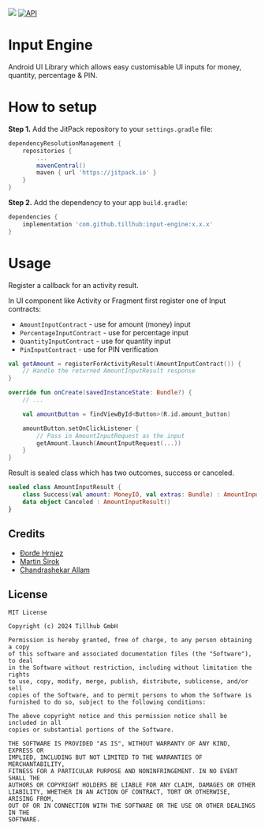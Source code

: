 
[![](https://jitpack.io/v/tillhub/input-engine.svg)](https://jitpack.io/#tillhub/input-engine)
[![API](https://img.shields.io/badge/API-24%2B-green.svg?style=flat)](https://android-arsenal.com/api?level-11) 
# Input Engine

Android UI Library which allows easy customisable UI inputs for money, quantity, percentage & PIN.
# How to setup

**Step 1.** Add the JitPack repository to your `settings.gradle` file:

```groovy
dependencyResolutionManagement {
    repositories {
        ...
        mavenCentral()
        maven { url 'https://jitpack.io' }
    }
}
```

**Step 2.** Add the dependency to your app `build.gradle`:
```groovy
dependencies {
    implementation 'com.github.tillhub:input-engine:x.x.x'
}
```
# Usage

Register a callback for an activity result.

In UI component like Activity or Fragment first register one of Input contracts:
* `AmountInputContract` - use for amount (money) input
* `PercentageInputContract` - use for percentage input
* `QuantityInputContract` - use for quantity input
* `PinInputContract` - use for PIN verification

```kotlin
val getAmount = registerForActivityResult(AmountInputContract()) {
    // Handle the returned AmountInputResult response
}

override fun onCreate(savedInstanceState: Bundle?) {
    // ...

    val amountButton = findViewById<Button>(R.id.amount_button)

    amountButton.setOnClickListener {
        // Pass in AmountInputRequest as the input
        getAmount.launch(AmountInputRequest(...))
    }
}
```
Result is sealed class which has two outcomes, success or canceled.

```kotlin
sealed class AmountInputResult {
    class Success(val amount: MoneyIO, val extras: Bundle) : AmountInputResult()
    data object Canceled : AmountInputResult()
}
```

## Credits

- [Đorđe Hrnjez](https://github.com/djordjeh)
- [Martin Širok](https://github.com/SloInfinity)
- [Chandrashekar Allam](https://github.com/shekar-allam)

## License

```licence
MIT License

Copyright (c) 2024 Tillhub GmbH

Permission is hereby granted, free of charge, to any person obtaining a copy
of this software and associated documentation files (the "Software"), to deal
in the Software without restriction, including without limitation the rights
to use, copy, modify, merge, publish, distribute, sublicense, and/or sell
copies of the Software, and to permit persons to whom the Software is
furnished to do so, subject to the following conditions:

The above copyright notice and this permission notice shall be included in all
copies or substantial portions of the Software.

THE SOFTWARE IS PROVIDED "AS IS", WITHOUT WARRANTY OF ANY KIND, EXPRESS OR
IMPLIED, INCLUDING BUT NOT LIMITED TO THE WARRANTIES OF MERCHANTABILITY,
FITNESS FOR A PARTICULAR PURPOSE AND NONINFRINGEMENT. IN NO EVENT SHALL THE
AUTHORS OR COPYRIGHT HOLDERS BE LIABLE FOR ANY CLAIM, DAMAGES OR OTHER
LIABILITY, WHETHER IN AN ACTION OF CONTRACT, TORT OR OTHERWISE, ARISING FROM,
OUT OF OR IN CONNECTION WITH THE SOFTWARE OR THE USE OR OTHER DEALINGS IN THE
SOFTWARE.
```
